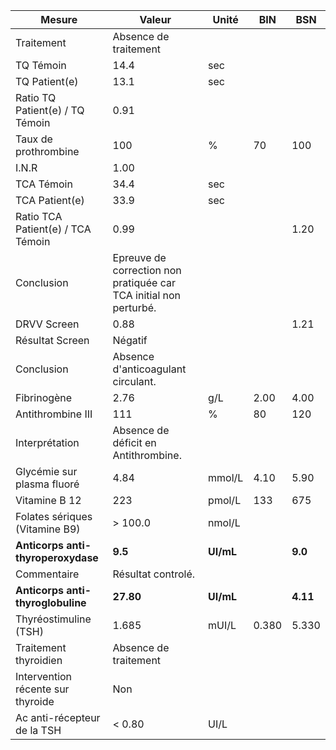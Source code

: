 |              Mesure              |                              Valeur                             |  Unité  | BIN |   BSN  |
|----------------------------------|-----------------------------------------------------------------|---------|-----|--------|
|            Traitement            |                      Absence de traitement                      |         |     |        |
|             TQ Témoin            |                               14.4                              |   sec   |     |        |
|           TQ Patient(e)          |                               13.1                              |   sec   |     |        |
|  Ratio TQ Patient(e) / TQ Témoin |                               0.91                              |         |     |        |
|       Taux de prothrombine       |                               100                               |    %    |  70 |   100  |
|               I.N.R              |                               1.00                              |         |     |        |
|            TCA Témoin            |                               34.4                              |   sec   |     |        |
|          TCA Patient(e)          |                               33.9                              |   sec   |     |        |
| Ratio TCA Patient(e) / TCA Témoin|                               0.99                              |         |     |  1.20  |
|            Conclusion            |Epreuve de correction non pratiquée car TCA initial non perturbé.|         |     |        |
|            DRVV Screen           |                               0.88                              |         |     |  1.21  |
|          Résultat Screen         |                             Négatif                             |         |     |        |
|            Conclusion            |                Absence d'anticoagulant circulant.               |         |     |        |
|            Fibrinogène           |                               2.76                              |   g/L   | 2.00|  4.00  |
|         Antithrombine III        |                               111                               |    %    |  80 |   120  |
|          Interprétation          |               Absence de déficit en Antithrombine.              |         |     |        |
|    Glycémie sur plasma fluoré    |                               4.84                              |  mmol/L | 4.10|  5.90  |
|           Vitamine B 12          |                               223                               |  pmol/L | 133 |   675  |
|  Folates sériques (Vitamine B9)  |                             > 100.0                             |  nmol/L |     |        |
|**Anticorps anti-thyroperoxydase**|                             **9.5**                             |**UI/mL**|     | **9.0**|
|            Commentaire           |                        Résultat controlé.                       |         |     |        |
| **Anticorps anti-thyroglobuline**|                            **27.80**                            |**UI/mL**|     |**4.11**|
|       Thyréostimuline (TSH)      |                              1.685                              |  mUI/L  |0.380|  5.330 |
|       Traitement thyroidien      |                      Absence de traitement                      |         |     |        |
| Intervention récente sur thyroide|                               Non                               |         |     |        |
|    Ac anti-récepteur de la TSH   |                              < 0.80                             |   UI/L  |     |        |